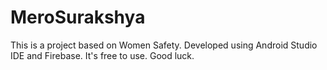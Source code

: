# MeroSurakshya
This is a project based on Women Safety. Developed using Android Studio IDE and Firebase. It's free to use. Good luck. 
